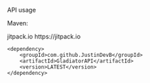 API usage

Maven:

<repositories>
		<repository>
		    <id>jitpack.io</id>
		    <url>https://jitpack.io</url>
		</repository>
	</repositories>


 

	<dependency>
	    <groupId>com.github.JustinDevB</groupId>
	    <artifactId>GladiatorAPI</artifactId>
	    <version>LATEST</version>
	</dependency>

